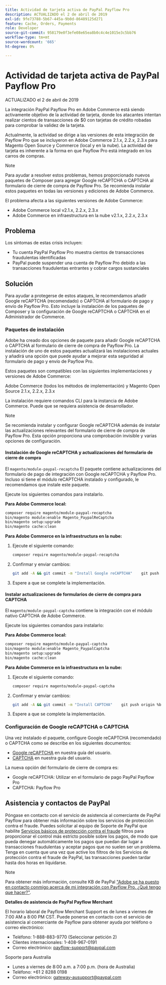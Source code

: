 ```yaml
---
title: Actividad de tarjeta activa de PayPal Payflow Pro
description: ACTUALIZADO el 2 de abril de 2019
exl-id: 9fe73788-5b67-445a-9b0d-86489125d271
feature: Cache, Orders, Payments
role: Developer
source-git-commit: 958179e0f3efe08e65ea8b0c4c4e1015e3c5bb76
workflow-type: tm+mt
source-wordcount: '665'
ht-degree: 0%

---
```


# Actividad de tarjeta activa de PayPal Payflow Pro

ACTUALIZADO el 2 de abril de 2019

La integración PayPal Payflow Pro en Adobe Commerce está siendo activamente objetivo de la actividad de tarjeta, donde los atacantes intentan realizar cientos de transacciones de $0 con tarjetas de crédito robadas para comprobar la validez de la tarjeta.

Actualmente, la actividad se dirige a las versiones de esta integración de Payflow Pro que se incluyeron en Adobe Commerce 2.1.x, 2.2.x, 2.3.x para Magento Open Source y Commerce (local y en la nube). La actividad de tarjeta es inherente a la forma en que Payflow Pro está integrado en los carros de compras.

>[!NOTE]
>
>Para ayudar a resolver estos problemas, hemos proporcionado nuevos paquetes de Composer para agregar Google reCAPTCHA o CAPTCHA al formulario de cierre de compra de Payflow Pro. Se recomienda instalar estos paquetes en todas las versiones y ediciones de Adobe Commerce.

El problema afecta a las siguientes versiones de Adobe Commerce:

* Adobe Commerce local v2.1.x, 2.2.x, 2.3.x
* Adobe Commerce en infraestructura en la nube v2.1.x, 2.2.x, 2.3.x

## Problema

Los síntomas de estas crisis incluyen:

* Tu cuenta PayPal Payflow Pro muestra cientos de transacciones fraudulentas identificadas
* PayPal puede suspender una cuenta de Payflow Pro debido a las transacciones fraudulentas entrantes y cobrar cargos sustanciales

## Solución

Para ayudar a protegerse de estos ataques, le recomendamos añadir Google reCAPTCHA (recomendado) o CAPTCHA al formulario de pago y envío de Payflow Pro. Esto incluye la instalación de los paquetes de Composer y la configuración de Google reCAPTCHA o CAPTCHA en el Administrador de Commerce.

### Paquetes de instalación

Adobe ha creado dos opciones de paquete para añadir Google reCAPTCHA o CAPTCHA al formulario de cierre de compra de Payflow Pro. La instalación de uno de estos paquetes actualizará las instalaciones actuales y añadirá una opción que puede ayudar a mejorar esta seguridad al formulario de pago y envío de Payflow Pro.

Estos paquetes son compatibles con las siguientes implementaciones y versiones de Adobe Commerce:

Adobe Commerce (todos los métodos de implementación) y Magento Open Source 2.1.x, 2.2.x, 2.3.x

La instalación requiere comandos CLI para la instancia de Adobe Commerce. Puede que se requiera asistencia de desarrollador.

>[!NOTE]
>
>Se recomienda instalar y configurar Google reCAPTCHA además de instalar las actualizaciones relevantes del formulario de cierre de compra de Payflow Pro. Esta opción proporciona una comprobación invisible y varias opciones de configuración.

#### Instalación de Google reCAPTCHA y actualizaciones del formulario de cierre de compra

El `magento/module-paypal-recaptcha` El paquete contiene actualizaciones del formulario de pago de integración con Google reCAPTCHA y Payflow Pro. Incluso si tiene el módulo reCAPTCHA instalado y configurado, le recomendamos que instale este paquete.

Ejecute los siguientes comandos para instalarlo.

**Para Adobe Commerce local:**

```bash
composer require magento/module-paypal-recaptcha
bin/magento module:enable Magento_PaypalReCaptcha
bin/magento setup:upgrade
bin/magento cache:clean
```

**Para Adobe Commerce en la infraestructura en la nube:**

1. Ejecute el siguiente comando:

   ```bash
   composer require magento/module-paypal-recaptcha
   ```

1. Confirmar y enviar cambios:

   ```bash
   git add -A && git commit -m "Install Google reCAPTCHA"    git push origin %branch_name%
   ```

1. Espere a que se complete la implementación.

#### Instalar actualizaciones de formularios de cierre de compra para CAPTCHA

El `magento/module-paypal-captcha` contiene la integración con el módulo nativo CAPTCHA de Adobe Commerce.

Ejecute los siguientes comandos para instalarlo:

**Para Adobe Commerce local:**

```bash
composer require magento/module-paypal-captcha
bin/magento module:enable Magento_PaypalCaptcha
bin/magento setup:upgrade
bin/magento cache:clean
```

**Para Adobe Commerce en la infraestructura en la nube:**

1. Ejecute el siguiente comando:

   ```bash
   composer require magento/module-paypal-captcha
   ```

1. Confirmar y enviar cambios:

   ```bash
   git add -A && git commit -m "Install CAPTCHA"    git push origin %branch_name%
   ```

1. Espere a que se complete la implementación.

### Configuración de Google reCAPTCHA o CAPTCHA

Una vez instalado el paquete, configure Google reCAPTCHA (recomendado) o CAPTCHA como se describe en los siguientes documentos:

* [Google reCAPTCHA](https://docs.magento.com/user-guide/stores/security-google-recaptcha.html) en nuestra guía del usuario.
* [CAPTCHA](https://docs.magento.com/user-guide/stores/security-captcha.html) en nuestra guía del usuario.

La nueva opción del formulario de cierre de compra es:

* Google reCAPTCHA: Utilizar en el formulario de pago PayPal Payflow Pro
* CAPTCHA: Payflow Pro

## Asistencia y contactos de PayPal

Póngase en contacto con el servicio de asistencia al comerciante de PayPal Payflow para obtener más información sobre los servicios de protección contra el fraude. Puedes solicitar al equipo de Soporte de PayPal que habilite [Servicios básicos de protección contra el fraude](https://developer.paypal.com/api/nvp-soap/payflow/fraud-protection/) filtros para proporcionar el control más estricto posible sobre los pagos, de modo que pueda denegar automáticamente los pagos que puedan dar lugar a transacciones fraudulentas y aceptar pagos que no suelen ser un problema. Tenga en cuenta que una vez que active los filtros de los Servicios de protección contra el fraude de PayPal, las transacciones pueden tardar hasta dos horas en liquidarse.

>[!NOTE]
>
>Para obtener más información, consulte KB de PayPal [&quot;Adobe se ha puesto en contacto conmigo acerca de mi integración con Payflow Pro. ¿Qué tengo que hacer?&quot;](https://www.paypal.com/us/smarthelp/article/ts2242).

**Detalles de asistencia de PayPal Payflow Merchant**

El horario laboral de Payflow Merchant Support es de lunes a viernes de 7:00 AM a 8:00 PM CST. Puede ponerse en contacto con el servicio de asistencia al comerciante de Payflow para obtener ayuda por teléfono o correo electrónico:

* Teléfono: 1-888-883-9770 (Seleccionar petición 2)
* Clientes internacionales: 1-408-967-0191
* Correo electrónico: [payflow-support@paypal.com](mailto:payflow-support@paypal.com)

Soporte para Australia

* Lunes a viernes de 8:00 a.m. a 7:00 p.m. (hora de Australia)
* Teléfono: +61 2 8288 0198
* Correo electrónico: [gateway-ausupport@paypal.com](mailto:gateway-ausupport@paypal.com)
